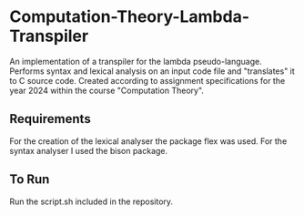 # Computation-Theory-Lambda-Transpiler
An implementation of a transpiler for the lambda pseudo-language. Performs syntax and lexical analysis on an input code file and "translates" it to C source code. Created according to assignment specifications for the year 2024 within the course "Computation Theory".

## Requirements
For the creation of the lexical analyser the package flex was used. For the syntax analyser I used the bison package.

## To Run
Run the script.sh included in the repository.
